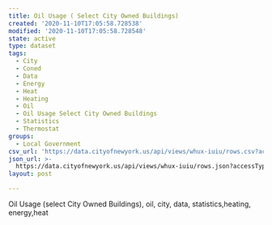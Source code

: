 ```yaml
---
title: Oil Usage ( Select City Owned Buildings)
created: '2020-11-10T17:05:58.728538'
modified: '2020-11-10T17:05:58.728548'
state: active
type: dataset
tags:
  - City
  - Coned
  - Data
  - Energy
  - Heat
  - Heating
  - Oil
  - Oil Usage Select City Owned Buildings
  - Statistics
  - Thermostat
groups:
  - Local Government
csv_url: 'https://data.cityofnewyork.us/api/views/whux-iuiu/rows.csv?accessType=DOWNLOAD'
json_url: >-
  https://data.cityofnewyork.us/api/views/whux-iuiu/rows.json?accessType=DOWNLOAD
layout: post

---
```

Oil Usage (select City Owned Buildings), oil, city, data, statistics,heating, energy,heat
